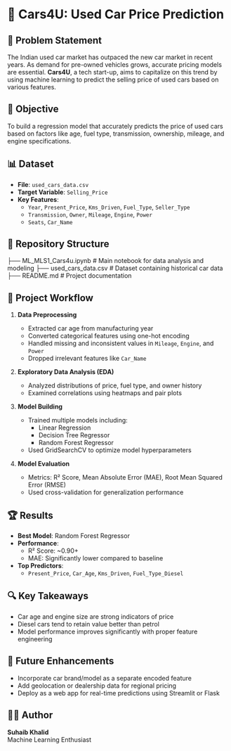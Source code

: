 # 🚗 Cars4U: Used Car Price Prediction

## 📌 Problem Statement

The Indian used car market has outpaced the new car market in recent years. As demand for pre-owned vehicles grows, accurate pricing models are essential. **Cars4U**, a tech start-up, aims to capitalize on this trend by using machine learning to predict the selling price of used cars based on various features.

## 🎯 Objective

To build a regression model that accurately predicts the price of used cars based on factors like age, fuel type, transmission, ownership, mileage, and engine specifications.

## 📊 Dataset

- **File**: `used_cars_data.csv`
- **Target Variable**: `Selling_Price`
- **Key Features**:
  - `Year`, `Present_Price`, `Kms_Driven`, `Fuel_Type`, `Seller_Type`
  - `Transmission`, `Owner`, `Mileage`, `Engine`, `Power`
  - `Seats`, `Car_Name`

## 📁 Repository Structure

├── ML_MLS1_Cars4u.ipynb # Main notebook for data analysis and modeling
├── used_cars_data.csv # Dataset containing historical car data
├── README.md # Project documentation


## 🧪 Project Workflow

1. **Data Preprocessing**
   - Extracted car age from manufacturing year
   - Converted categorical features using one-hot encoding
   - Handled missing and inconsistent values in `Mileage`, `Engine`, and `Power`
   - Dropped irrelevant features like `Car_Name`

2. **Exploratory Data Analysis (EDA)**
   - Analyzed distributions of price, fuel type, and owner history
   - Examined correlations using heatmaps and pair plots

3. **Model Building**
   - Trained multiple models including:
     - Linear Regression
     - Decision Tree Regressor
     - Random Forest Regressor
   - Used GridSearchCV to optimize model hyperparameters

4. **Model Evaluation**
   - Metrics: R² Score, Mean Absolute Error (MAE), Root Mean Squared Error (RMSE)
   - Used cross-validation for generalization performance

## 🏆 Results

- **Best Model**: Random Forest Regressor
- **Performance**: 
  - R² Score: ~0.90+
  - MAE: Significantly lower compared to baseline
- **Top Predictors**: 
  - `Present_Price`, `Car_Age`, `Kms_Driven`, `Fuel_Type_Diesel`

## 🔍 Key Takeaways

- Car age and engine size are strong indicators of price
- Diesel cars tend to retain value better than petrol
- Model performance improves significantly with proper feature engineering

## 🚀 Future Enhancements

- Incorporate car brand/model as a separate encoded feature
- Add geolocation or dealership data for regional pricing
- Deploy as a web app for real-time predictions using Streamlit or Flask

## 👨‍💻 Author

**Suhaib Khalid**  
Machine Learning Enthusiast
